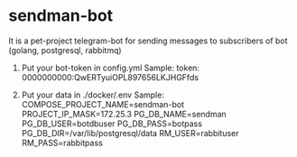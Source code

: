# sendman-bot
It is a pet-project telegram-bot for sending messages to subscribers of bot (golang, postgresql, rabbitmq)

1. Put your bot-token in config.yml
Sample:
token: 0000000000:QwERTyuiOPL897656LKJHGFfds

2. Put your data in ./docker/.env
Sample:
COMPOSE_PROJECT_NAME=sendman-bot
PROJECT_IP_MASK=172.25.3
PG_DB_NAME=sendman
PG_DB_USER=botdbuser
PG_DB_PASS=botpass
PG_DB_DIR=/var/lib/postgresql/data
RM_USER=rabbituser
RM_PASS=rabbitpass
